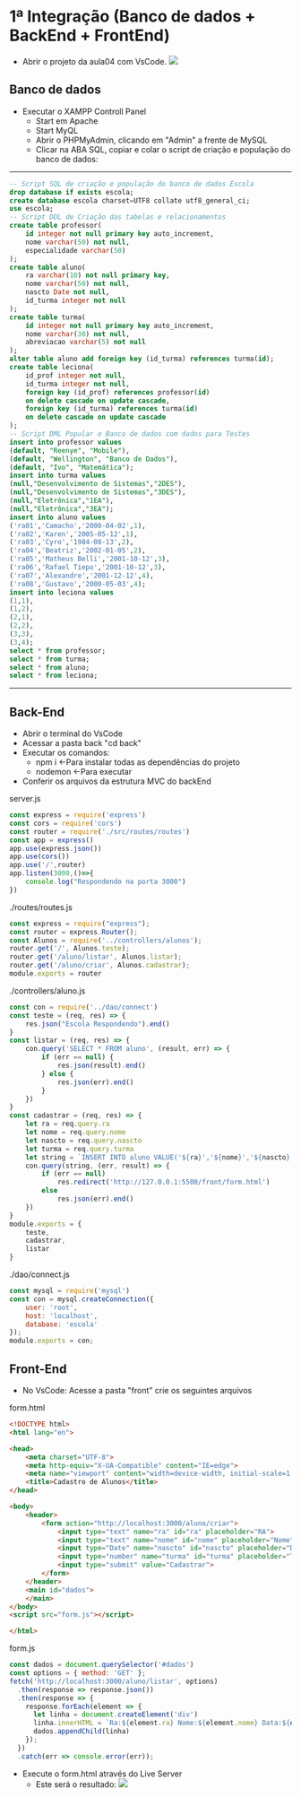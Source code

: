 # 1ª Integração (Banco de dados + BackEnd + FrontEnd)
* Abrir o projeto da aula04 com VsCode.
![](pastas.png)

## Banco de dados
* Executar o XAMPP Controll Panel
    - Start em Apache
    - Start MyQL
    - Abrir o PHPMyAdmin, clicando em "Admin" a frente de MySQL
    - Clicar na ABA SQL, copiar e colar o script de criação e população do banco de dados:
---
```SQL
-- Script SQL de criação e população do banco de dados Escola
drop database if exists escola;
create database escola charset=UTF8 collate utf8_general_ci;
use escola;
-- Script DDL de Criação das tabelas e relacionamentos
create table professor(
    id integer not null primary key auto_increment,
    nome varchar(50) not null,
    especialidade varchar(50)
);
create table aluno(
    ra varchar(10) not null primary key,
    nome varchar(50) not null,
    nascto Date not null,
    id_turma integer not null
);
create table turma(
    id integer not null primary key auto_increment,
    nome varchar(30) not null,
    abreviacao varchar(5) not null
);
alter table aluno add foreign key (id_turma) references turma(id);
create table leciona(
    id_prof integer not null,
    id_turma integer not null,
    foreign key (id_prof) references professor(id)
    on delete cascade on update cascade,
    foreign key (id_turma) references turma(id)
    on delete cascade on update cascade
);
-- Script DML Popular o Banco de dados com dados para Testes
insert into professor values
(default, "Reenye", "Mobile"),
(default, "Wellington", "Banco de Dados"),
(default, "Ivo", "Matemática");
insert into turma values
(null,"Desenvolvimento de Sistemas","2DES"),
(null,"Desenvolvimento de Sistemas","3DES"),
(null,"Eletrônica","1EA"),
(null,"Eletrônica","3EA");
insert into aluno values
('ra01','Camacho','2000-04-02',1),
('ra02','Karen','2005-05-12',1),
('ra03','Cyro','1984-08-13',2),
('ra04','Beatriz','2002-01-05',2),
('ra05','Matheus Belli','2001-10-12',3),
('ra06','Rafael Tiepo','2001-10-12',3),
('ra07','Alexandre','2001-12-12',4),
('ra08','Gustavo','2000-05-03',4);
insert into leciona values
(1,1),
(1,2),
(2,1),
(2,2),
(3,3),
(3,4);
select * from professor;
select * from turma;
select * from aluno;
select * from leciona;
```
---

## Back-End
* Abrir o terminal do VsCode
* Acessar a pasta back "cd back"
* Executar os comandos:
    - npm i <-Para instalar todas as dependências do projeto
    - nodemon <-Para executar
* Conferir os arquivos da estrutura MVC do backEnd

server.js
```JavaScript
const express = require('express')
const cors = require('cors')
const router = require('./src/routes/routes')
const app = express()
app.use(express.json())
app.use(cors())
app.use('/',router)
app.listen(3000,()=>{
    console.log("Respondendo na porta 3000")
})
```

./routes/routes.js
```JavaScript
const express = require("express");
const router = express.Router();
const Alunos = require('../controllers/alunos');
router.get('/', Alunos.teste);
router.get('/aluno/listar', Alunos.listar);
router.get('/aluno/criar', Alunos.cadastrar);
module.exports = router
```
./controllers/aluno.js
```JavaScript
const con = require('../dao/connect')
const teste = (req, res) => {
    res.json("Escola Respondendo").end()
}
const listar = (req, res) => {
    con.query('SELECT * FROM aluno', (result, err) => {
        if (err == null) {
            res.json(result).end()
        } else {
            res.json(err).end()
        }
    })
}
const cadastrar = (req, res) => {
    let ra = req.query.ra
    let nome = req.query.nome
    let nascto = req.query.nascto
    let turma = req.query.turma
    let string = `INSERT INTO aluno VALUE('${ra}','${nome}','${nascto}',${turma})`
    con.query(string, (err, result) => {
        if (err == null)
            res.redirect('http://127.0.0.1:5500/front/form.html')
        else
            res.json(err).end()
    })
}
module.exports = {
    teste,
    cadastrar,
    listar
}
```
./dao/connect.js
```JavaScript
const mysql = require('mysql')
const con = mysql.createConnection({
    user: 'root',
    host: 'localhost',
    database: 'escola'
});
module.exports = con;
```

## Front-End
* No VsCode: Acesse a pasta "front"
crie os seguintes arquivos

form.html
```html
<!DOCTYPE html>
<html lang="en">

<head>
    <meta charset="UTF-8">
    <meta http-equiv="X-UA-Compatible" content="IE=edge">
    <meta name="viewport" content="width=device-width, initial-scale=1.0">
    <title>Cadastro de Alunos</title>
</head>

<body>
    <header>
        <form action="http://localhost:3000/aluno/criar">
            <input type="text" name="ra" id="ra" placeholder="RA">
            <input type="text" name="nome" id="nome" placeholder="Nome">
            <input type="Date" name="nascto" id="nascto" placeholder="Data de nascimento">
            <input type="number" name="turma" id="turma" placeholder="Turma">
            <input type="submit" value="Cadastrar">
        </form>
    </header>
    <main id="dados">
    </main>
</body>
<script src="form.js"></script>

</html>
```

form.js
```JavaScript
const dados = document.querySelector('#dados')
const options = { method: 'GET' };
fetch('http://localhost:3000/aluno/listar', options)
  .then(response => response.json())
  .then(response => {
    response.forEach(element => {
      let linha = document.createElement('div')
      linha.innerHTML = `Ra:${element.ra} Nome:${element.nome} Data:${element.nascto} Turma:${element.id_turma}`
      dados.appendChild(linha)
    });
  })
  .catch(err => console.error(err));
```
* Execute o form.html através do Live Server
    - Este será o resultado:
![](front.png)